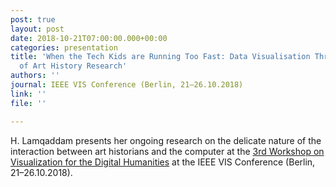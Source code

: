 ```yaml
---
post: true
layout: post
date: 2018-10-21T07:00:00.000+00:00
categories: presentation
title: 'When the Tech Kids are Running Too Fast: Data Visualisation Through the Lens
  of Art History Research'
authors: ''
journal: IEEE VIS Conference (Berlin, 21–26.10.2018)
link: ''
file: ''

---
```

H. Lamqaddam presents her ongoing research on the delicate nature of the interaction between art historians and the computer at the [3rd Workshop on Visualization for the Digital Humanities](http://vis4dh.dbvis.de/2018.html) at the IEEE VIS Conference (Berlin, 21–26.10.2018).